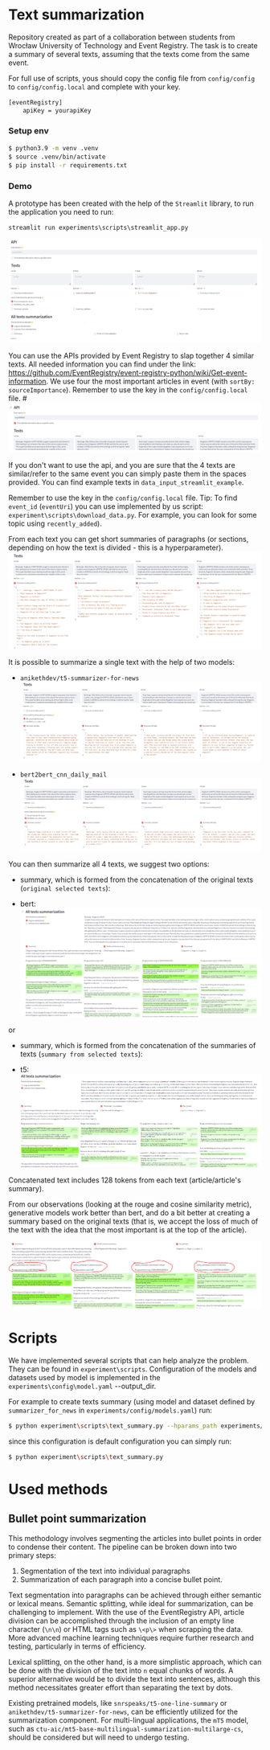 # Text summarization
Repository created as part of a collaboration between students from Wrocław University of Technology and Event Registry. The task is to create a summary of several texts, assuming that the texts come from the same event. 

For full use of scripts, yous should copy the config file from `config/config` to `config/config.local` and complete with your key.
```
[eventRegistry]
    apiKey = yourapiKey
```

### Setup env
```bash
$ python3.9 -m venv .venv
$ source .venv/bin/activate
$ pip install -r requirements.txt
```


### Demo
A prototype has been created with the help of the `Streamlit` library, to run the application you need to run:
```commandline
streamlit run experiments\scripts\streamlit_app.py
```
![main_page](data/streamlit_input_pic/main_page.png)

You can use the APIs provided by Event Registry to slap together 4 similar texts. All needed information you can find under the link:
https://github.com/EventRegistry/event-registry-python/wiki/Get-event-information. We use four the most important articles in event (with `sortBy: sourceImportance`).
 Remember to use the key in the `config/config.local` file.
#![api_usage](data/streamlit_input_pic/api_usage.png)


If you don't want to use the api, and you are sure that the 4 texts are similar/refer to the same event you can simply paste them in the spaces provided. You can find example texts in `data_input_streamlit_example`.

Remember to use the key in the `config/config.local` file.
Tip: To find `event_id` (`eventUri`) you can use implemented by us script: `experiment\scripts\download_data.py`. For example, you can look for some topic using `recently_added`).

From each text you can get short summaries of paragraphs (or sections, depending on how the text is divided - this is a hyperparameter).
![summary_bullet_points](data/streamlit_input_pic/summary_bullet_points.png)

It is possible to summarize a single text with the help of two models:
- `anikethdev/t5-summarizer-for-news`
![short_summary_texts_t5](data/streamlit_input_pic/short_summary_texts_t5.png)


- `bert2bert_cnn_daily_mail`
![short_summary_texts_bert](data/streamlit_input_pic/short_summary_texts_bert.png)

You can then summarize all 4 texts, we suggest two options:
- summary, which is formed from the concatenation of the original texts (`original selected texts`):

- bert:
![short_summary_all_texts_original](data/streamlit_input_pic/short_summary_all_texts_original.png)

or 
- summary, which is formed from the concatenation of the summaries of texts (`summary from selected texts`):

- t5:
![short_summary_all_texts_summary_t5](data/streamlit_input_pic/short_summary_all_texts_summary_t5.png)

Concatenated text includes 128 tokens from each text (article/article's summary). 

From our observations (looking at the rouge and cosine similarity metric), generative models work better than bert, and do a bit better at creating a summary based on the original texts (that is, we accept the loss of much of the text with the idea that the most important is at the top of the article).

![cosine_rouge](data/streamlit_input_pic/cosine_rouge.png)

# Scripts
We have implemented several scripts that can help analyze the problem. They can be found in `experiment\scripts`. Configuration of the models and datasets used by model is implemented in the `experiments\config\model.yaml` --output_dir.

For example to create texts summary (using model and dataset defined by `summarizer_for_news` in `experiments/config/models.yaml`) run:
```bash
$ python experiment\scripts\text_summary.py --hparams_path experiments/config/models.yaml --model summarizer_for_news  --output_dir  output
```
since this configuration is default configuration you can simply run:
```bash
$ python experiment\scripts\text_summary.py
```

# Used methods

## Bullet point summarization

This methodology involves segmenting the articles into bullet points in order to condense their content. The pipeline can be broken down into two primary steps:

1. Segmentation of the text into individual paragraphs
2. Summarization of each paragraph into a concise bullet point.

Text segmentation into paragraphs can be achieved through either semantic or lexical means. Semantic splitting, while ideal for summarization, can be challenging to implement. With the use of the EventRegistry API, article division can be accomplished through the inclusion of an empty line character (`\n\n`) or HTML tags such as `\<p\>` when scrapping the data. More advanced machine learning techniques require further research and testing, particularly in terms of efficiency.

Lexical splitting, on the other hand, is a more simplistic approach, which can be done with the division of the text into `n` equal chunks of words. A superior alternative would be to divide the text into sentences, although this method necessitates greater effort than separating the text by dots.

Existing pretrained models, like `snrspeaks/t5-one-line-summary` or `anikethdev/t5-summarizer-for-news`, can be efficiently utilized for the summarization component. For multi-lingual applications, the `mT5` model, such as `ctu-aic/mt5-base-multilingual-summarization-multilarge-cs`, should be considered but will need to undergo testing.